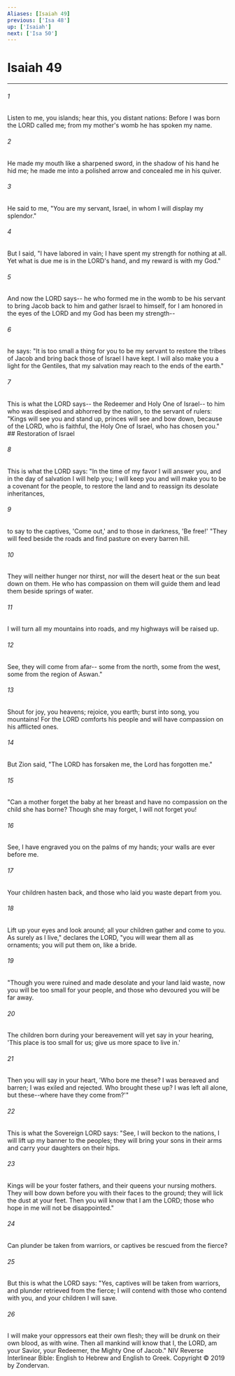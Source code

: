 ```yaml
---
Aliases: [Isaiah 49]
previous: ['Isa 48']
up: ['Isaiah']
next: ['Isa 50']
---
```

# Isaiah 49

***


###### 1 
Listen to me, you islands; hear this, you distant nations: Before I was born the LORD called me; from my mother's womb he has spoken my name. 

###### 2 
He made my mouth like a sharpened sword, in the shadow of his hand he hid me; he made me into a polished arrow and concealed me in his quiver. 

###### 3 
He said to me, "You are my servant, Israel, in whom I will display my splendor." 

###### 4 
But I said, "I have labored in vain; I have spent my strength for nothing at all. Yet what is due me is in the LORD's hand, and my reward is with my God." 

###### 5 
And now the LORD says-- he who formed me in the womb to be his servant to bring Jacob back to him and gather Israel to himself, for I am honored in the eyes of the LORD and my God has been my strength-- 

###### 6 
he says: "It is too small a thing for you to be my servant to restore the tribes of Jacob and bring back those of Israel I have kept. I will also make you a light for the Gentiles, that my salvation may reach to the ends of the earth." 

###### 7 
This is what the LORD says-- the Redeemer and Holy One of Israel-- to him who was despised and abhorred by the nation, to the servant of rulers: "Kings will see you and stand up, princes will see and bow down, because of the LORD, who is faithful, the Holy One of Israel, who has chosen you." ## Restoration of Israel 

###### 8 
This is what the LORD says: "In the time of my favor I will answer you, and in the day of salvation I will help you; I will keep you and will make you to be a covenant for the people, to restore the land and to reassign its desolate inheritances, 

###### 9 
to say to the captives, 'Come out,' and to those in darkness, 'Be free!' "They will feed beside the roads and find pasture on every barren hill. 

###### 10 
They will neither hunger nor thirst, nor will the desert heat or the sun beat down on them. He who has compassion on them will guide them and lead them beside springs of water. 

###### 11 
I will turn all my mountains into roads, and my highways will be raised up. 

###### 12 
See, they will come from afar-- some from the north, some from the west, some from the region of Aswan." 

###### 13 
Shout for joy, you heavens; rejoice, you earth; burst into song, you mountains! For the LORD comforts his people and will have compassion on his afflicted ones. 

###### 14 
But Zion said, "The LORD has forsaken me, the Lord has forgotten me." 

###### 15 
"Can a mother forget the baby at her breast and have no compassion on the child she has borne? Though she may forget, I will not forget you! 

###### 16 
See, I have engraved you on the palms of my hands; your walls are ever before me. 

###### 17 
Your children hasten back, and those who laid you waste depart from you. 

###### 18 
Lift up your eyes and look around; all your children gather and come to you. As surely as I live," declares the LORD, "you will wear them all as ornaments; you will put them on, like a bride. 

###### 19 
"Though you were ruined and made desolate and your land laid waste, now you will be too small for your people, and those who devoured you will be far away. 

###### 20 
The children born during your bereavement will yet say in your hearing, 'This place is too small for us; give us more space to live in.' 

###### 21 
Then you will say in your heart, 'Who bore me these? I was bereaved and barren; I was exiled and rejected. Who brought these up? I was left all alone, but these--where have they come from?'" 

###### 22 
This is what the Sovereign LORD says: "See, I will beckon to the nations, I will lift up my banner to the peoples; they will bring your sons in their arms and carry your daughters on their hips. 

###### 23 
Kings will be your foster fathers, and their queens your nursing mothers. They will bow down before you with their faces to the ground; they will lick the dust at your feet. Then you will know that I am the LORD; those who hope in me will not be disappointed." 

###### 24 
Can plunder be taken from warriors, or captives be rescued from the fierce? 

###### 25 
But this is what the LORD says: "Yes, captives will be taken from warriors, and plunder retrieved from the fierce; I will contend with those who contend with you, and your children I will save. 

###### 26 
I will make your oppressors eat their own flesh; they will be drunk on their own blood, as with wine. Then all mankind will know that I, the LORD, am your Savior, your Redeemer, the Mighty One of Jacob." NIV Reverse Interlinear Bible: English to Hebrew and English to Greek. Copyright © 2019 by Zondervan.
